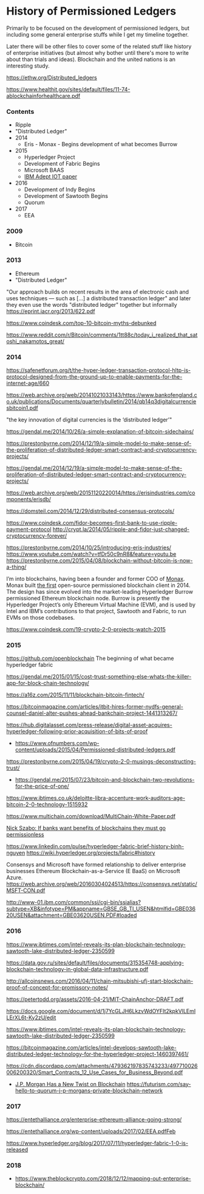 # History of Permissioned Ledgers

Primarily to be focused on the development of permissioned ledgers, but including some general enterprise stuffs while I get my timeline together.

Later there will be other files to cover some of the related stuff like history of enterprise initiatives (but almost why bother until there's more to write about than trials and ideas). Blockchain and the united nations is an interesting study.


https://ethw.org/Distributed_ledgers


https://www.healthit.gov/sites/default/files/11-74-ablockchainforhealthcare.pdf


### Contents
  * Ripple
  * "Distributed Ledger"
* 2014
  * Eris - Monax - Begins development of what becomes Burrow
* 2015
  * Hyperledger Project
  * Development of Fabric Begins 
  * Microsoft BAAS
  * [IBM Adept IOT paper](https://www.scribd.com/doc/252917347/IBM-ADEPT-Practictioner-Perspective-Pre-Publication-Draft-7-Jan-2015)
* 2016
  * Development of Indy Begins 
  * Development of Sawtooth Begins
  * Quorum
* 2017 
  * EEA 

### 2009
  * Bitcoin
### 2013
  * Ethereum
  * "Distributed Ledger"

"Our approach builds on recent results in the area of electronic cash and uses techniques — such as [...] a distributed transaction ledger" and later they even use the words "distributed ledger" together but informally https://eprint.iacr.org/2013/622.pdf

https://www.coindesk.com/top-10-bitcoin-myths-debunked



https://www.reddit.com/r/Bitcoin/comments/1tt88c/today_i_realized_that_satoshi_nakamotos_great/

### 2014

https://safenetforum.org/t/the-hyper-ledger-transaction-protocol-hltp-is-protocol-designed-from-the-ground-up-to-enable-payments-for-the-internet-age/660

https://web.archive.org/web/20141021033143/https://www.bankofengland.co.uk/publications/Documents/quarterlybulletin/2014/qb14q3digitalcurrenciesbitcoin1.pdf

"the key innovation of digital currencies is the ‘distributed ledger’"

https://gendal.me/2014/10/26/a-simple-explanation-of-bitcoin-sidechains/

https://prestonbyrne.com/2014/12/19/a-simple-model-to-make-sense-of-the-proliferation-of-distributed-ledger-smart-contract-and-cryptocurrency-projects/

https://gendal.me/2014/12/19/a-simple-model-to-make-sense-of-the-proliferation-of-distributed-ledger-smart-contract-and-cryptocurrency-projects/

https://web.archive.org/web/20151120220014/https://erisindustries.com/components/erisdb/



https://domsteil.com/2014/12/29/distributed-consensus-protocols/


https://www.coindesk.com/fidor-becomes-first-bank-to-use-ripple-payment-protocol
http://crypt.la/2014/05/ripple-and-fidor-just-changed-cryptocurrency-forever/

https://prestonbyrne.com/2014/10/25/introducing-eris-industries/
https://www.youtube.com/watch?v=tfDr50c9nR8&feature=youtu.be
https://prestonbyrne.com/2015/04/08/blockchain-without-bitcoin-is-now-a-thing/

I’m into blockchains, having been a founder and former COO of [Monax](https://monax.io/). Monax built [the first](https://blogs.wsj.com/moneybeat/2015/04/14/bitbeat-blockchains-without-coins-stir-tensions-in-bitcoin-community/) open-source permissioned blockchain client in 2014. The design has since evolved into the market-leading Hyperledger Burrow permissioned Ethereum blockchain node. Burrow is presently the Hyperledger Project’s only Ethereum Virtual Machine (EVM), and is used by Intel and IBM’s contributions to that project, Sawtooth and Fabric, to run EVMs on those codebases. 

https://www.coindesk.com/19-crypto-2-0-projects-watch-2015

### 2015
https://github.com/openblockchain
The beginning of what became hyperledger fabric

https://gendal.me/2015/01/15/cost-trust-something-else-whats-the-killer-app-for-block-chain-technology/

https://a16z.com/2015/11/11/blockchain-bitcoin-fintech/

https://bitcoinmagazine.com/articles/itbit-hires-former-nydfs-general-counsel-daniel-alter-pushes-ahead-bankchain-project-1441313267/

https://hub.digitalasset.com/press-release/digital-asset-acquires-hyperledger-following-prior-acquisition-of-bits-of-proof

* https://www.ofnumbers.com/wp-content/uploads/2015/04/Permissioned-distributed-ledgers.pdf

https://prestonbyrne.com/2015/04/19/crypto-2-0-musings-deconstructing-trust/

* https://gendal.me/2015/07/23/bitcoin-and-blockchain-two-revolutions-for-the-price-of-one/


https://www.ibtimes.co.uk/deloitte-libra-accenture-work-auditors-age-bitcoin-2-0-technology-1515932

https://www.multichain.com/download/MultiChain-White-Paper.pdf

[Nick Szabo: If banks want benefits of blockchains they must go permissionless](https://www.ibtimes.co.uk/nick-szabo-if-banks-want-benefits-blockchains-they-must-go-permissionless-1518874)

https://www.linkedin.com/pulse/hyperledger-fabric-brief-history-binh-nguyen
https://wiki.hyperledger.org/projects/fabric#history

Consensys and Microsoft have formed relationship to deliver enterprise businesses Ethereum Blockchain-as-a-Service (E BaaS) on Microsoft Azure.
https://web.archive.org/web/20160304024513/https://consensys.net/static/MSFT-CON.pdf

http://www-01.ibm.com/common/ssi/cgi-bin/ssialias?subtype=XB&infotype=PM&appname=GBSE_GB_TI_USEN&htmlfid=GBE03620USEN&attachment=GBE03620USEN.PDF#loaded

### 2016

https://www.ibtimes.com/intel-reveals-its-plan-blockchain-technology-sawtooth-lake-distributed-ledger-2350599

https://data.gov.ru/sites/default/files/documents/315354748-applying-blockchain-technology-in-global-data-infrastructure.pdf

http://allcoinsnews.com/2016/04/11/chain-mitsubishi-ufj-start-blockchain-proof-of-concept-for-promissory-notes/

https://petertodd.org/assets/2016-04-21/MIT-ChainAnchor-DRAFT.pdf



https://docs.google.com/document/d/1j7YcGLJH6LkzvWdOYFIt2kpkVlLEmILErXL6t-Ky2zU/edit

https://www.ibtimes.com/intel-reveals-its-plan-blockchain-technology-sawtooth-lake-distributed-ledger-2350599

https://bitcoinmagazine.com/articles/intel-develops-sawtooth-lake-distributed-ledger-technology-for-the-hyperledger-project-1460397461/

https://cdn.discordapp.com/attachments/479362197835743233/497710026006200320/Smart_Contracts_12_Use_Cases_for_Business_Beyond.pdf

* [J.P. Morgan Has a New Twist on Blockchain](http://archive.is/Q1Xm0)
https://futurism.com/say-hello-to-quorum-j-p-morgans-private-blockchain-network

### 2017

https://entethalliance.org/enterprise-ethereum-alliance-going-strong/

https://entethalliance.org/wp-content/uploads/2017/02/EEA.pdfFeb 

https://www.hyperledger.org/blog/2017/07/11/hyperledger-fabric-1-0-is-released

### 2018

* https://www.theblockcrypto.com/2018/12/12/mapping-out-enterprise-blockchain/
